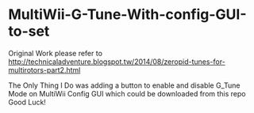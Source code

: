 # MultiWii-G-Tune-With-config-GUI-to-set
Original Work please refer to http://technicaladventure.blogspot.tw/2014/08/zeropid-tunes-for-multirotors-part2.html

The Only Thing I Do was adding a button to enable and disable G_Tune Mode on MultiWii Config GUI which could be downloaded from this repo
Good Luck!
